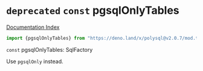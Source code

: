 # `deprecated` `const` pgsqlOnlyTables

[Documentation Index](../README.md)

```ts
import {pgsqlOnlyTables} from "https://deno.land/x/polysql@v2.0.7/mod.ts"
```

`const` pgsqlOnlyTables: SqlFactory

Use `pgsqlOnly` instead.


